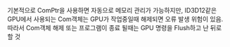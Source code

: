 기본적으로 ComPtr을 사용하면 자동으로 메모리 관리가 가능하지만, ID3D12같은 GPU에서 사용되는 Com객체는 GPU가 작업중일때 해제되면 오류 발생 위험이 있음. 따라서 Com객체 해제 또는 프로그램이 종료 될때는 GPU 명령을 Flush하고 난 뒤로 할 것